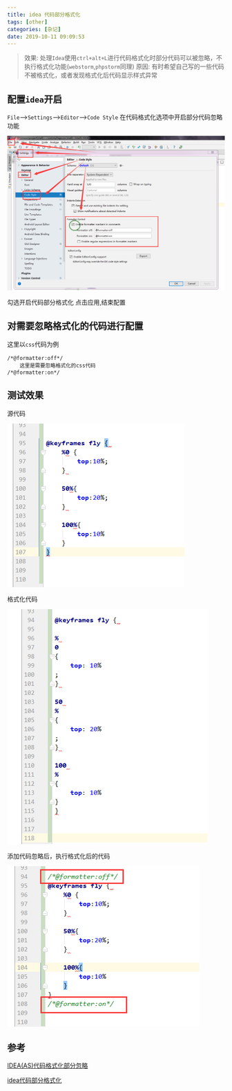 ```yaml
---
title: idea 代码部分格式化
tags: [other]
categories: [杂记]
date: 2019-10-11 09:09:53
---
```


>效果: 处理`Idea`使用`ctrl+alt+L`进行代码格式化时部分代码可以被忽略，不执行格式化功能(`webstorm`,`phpstorm`同理)
>原因: 有时希望自己写的一些代码不被格式化，或者发现格式化后代码显示样式异常

##  配置`idea`开启

`File`-->`Settings`-->`Editor`-->`Code Style` 在代码格式化选项中开启部分代码忽略功能

![](https://raw.githubusercontent.com/qnyt1993/picture/master/img/2019/09/24/QQ%E6%88%AA%E5%9B%BE20191011091945.png)

勾选开启代码部分格式化
点击应用,结束配置

## 对需要忽略格式化的代码进行配置

这里以`css`代码为例

    /*@formatter:off*/
        这里是需要忽略格式化的css代码
    /*@formatter:on*/
    
## 测试效果

源代码

![](https://raw.githubusercontent.com/qnyt1993/picture/master/img/2019/09/24/QQ%E6%88%AA%E5%9B%BE20191011092301.png)


格式化代码

![](https://raw.githubusercontent.com/qnyt1993/picture/master/img/2019/09/24/QQ%E6%88%AA%E5%9B%BE20191011092250.png)


添加代码忽略后，执行格式化后的代码

![](https://raw.githubusercontent.com/qnyt1993/picture/master/img/2019/09/24/QQ%E6%88%AA%E5%9B%BE20191011092223.png)

## 参考

[IDEA(AS)代码格式化部分忽略](https://blog.csdn.net/Mislead/article/details/52130536)

[idea代码部分格式化](https://www.jianshu.com/p/ffc44c50f688)

    